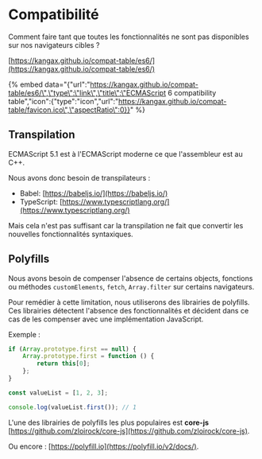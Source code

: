 # Compatibilité

Comment faire tant que toutes les fonctionnalités ne sont pas disponibles sur nos navigateurs cibles ?

​[https://kangax.github.io/compat-table/es6/](https://kangax.github.io/compat-table/es6/)

{% embed data="{\"url\":\"https://kangax.github.io/compat-table/es6/\",\"type\":\"link\",\"title\":\"ECMAScript 6 compatibility table\",\"icon\":{\"type\":\"icon\",\"url\":\"https://kangax.github.io/compat-table/favicon.ico\",\"aspectRatio\":0}}" %}

## Transpilation

ECMAScript 5.1 est à l'ECMAScript moderne ce que l'assembleur est au C++.

Nous avons donc besoin de transpilateurs :

* Babel: [https://babeljs.io/](https://babeljs.io/)
* TypeScript: [https://www.typescriptlang.org/](https://www.typescriptlang.org/)

Mais cela n'est pas suffisant car la transpilation ne fait que convertir les nouvelles fonctionnalités syntaxiques.

## Polyfills

Nous avons besoin de compenser l'absence de certains objects, fonctions ou méthodes `customElements`, `fetch`, `Array.filter` sur certains navigateurs.

Pour remédier à cette limitation, nous utiliserons des librairies de polyfills. Ces librairies détectent l'absence des fonctionnalités et décident dans ce cas de les compenser avec une implémentation JavaScript.

Exemple :

```javascript
if (Array.prototype.first == null) {
    Array.prototype.first = function () {
        return this[0];
    };
}

const valueList = [1, 2, 3];

console.log(valueList.first()); // 1
```

L'une des librairies de polyfills les plus populaires est **core-js** [https://github.com/zloirock/core-js](https://github.com/zloirock/core-js).

Ou encore : [https://polyfill.io](https://polyfill.io/v2/docs/).

